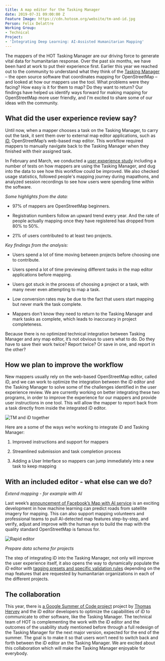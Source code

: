 ```yaml
---
title: A map editor for the Tasking Manager
date: 2019-07-31 09:00:00 Z
Feature Image: https://cdn.hotosm.org/website/tm-and-id.jpg
Person: Felix Delattre
Working Group:
- Technical
Project:
- 'Integrating Deep Learning: AI-Assisted Humanitarian Mapping'
---
```


The mappers of the HOT Tasking Manager are our driving force to generate vital data for humanitarian response. Over the past six months, we have been hard at work to put their experience first. Earlier this year we reached out to the community to understand what they think of the [Tasking Manager](https://tasks.hotosm.org) – the open source software that coordinates mapping for OpenStreetMap – and looked at how our mappers use the tool. What problems were they facing? How easy is it for them to map? Do they want to return? Our findings have helped us identify ways forward for making mapping for OpenStreetMap more user friendly, and I'm excited to share some of our ideas with the community.

## What did the user experience review say?

Until now, when a mapper chooses a task on the Tasking Manager, to carry out the task, it  sent them over to external map editor applications, such as [iD](http://ideditor.com/), OpenStreetMap’s web-based map editor. This workflow required mappers to manually navigate back to the Tasking Manager when they finished with their assigned task.

In February and March, we conducted a [user experience study](https://www.hotosm.org/updates/tasking-manager-design-discovery/) including a number of tests on how mappers are using the Tasking Manager, and dug into the data to see how this workflow could be improved. We also checked usage statistics, followed people's mapping journey during mapathons, and analyzed session recordings to see how users were spending time within the software.

*Some highlights from the data:*

* 97% of mappers are OpenStreetMap beginners.

* Registration numbers follow an upward trend every year. And the rate of people actually mapping once they have registered has dropped from 80% to 50%.

* 21% of users contributed to at least two projects.

*Key findings from the analysis:*

* Users spend a lot of time moving between projects before choosing one to contribute.

* Users spend a lot of time previewing different tasks in the map editor applications before mapping.

* Users got stuck in the process of choosing a project or a task, with many never even attempting to map a task.

* Low conversion rates may be due to the fact that users start mapping but never mark the task complete.

* Mappers don't know they need to return to the Tasking Manager and mark tasks as complete, which leads to inaccuracy in project completeness.

Because there is no optimized technical integration between Tasking Manager and any map editor, it’s not obvious to users what to do. Do they have to save their work twice? Report twice? Or save in one, and report in the other?

## How we plan to improve the workflow

New mappers usually rely on the web-based OpenStreetMap editor, called iD, and we can work to optimize the integration between the iD editor and the Tasking Manager to solve some of the challenges identified in the user experience review. We are currently working on better integrating these two programs, in order to improve the experience for our mappers and provide user instructions in one tool. This will allow the mapper to report back from a task directly from inside the integrated iD editor.

![TM and iD together](https://cdn.hotosm.org/website/tm-and-id-2.jpg)

Here are a some of the ways we’re working to integrate iD and Tasking Manager:

1. Improved instructions and support for mappers

2. Streamlined submission and task completion process

3. Adding a User Interface so mappers can jump immediately into a new task to keep mapping

## With an included editor - what else can we do?

*Extend mapping - for example with AI*

Last week’s [announcement of Facebook’s Map with AI service](https://tech.fb.com/ai-is-supercharging-the-creation-of-maps-around-the-world/) is an exciting development in how machine learning can predict roads from satellite imagery for mapping. This can also support mapping volunteers and professional teams to pull AI-detected map features step-by-step, and verify, adjust and improve with the human eye to build the map with the quality standard OpenStreetMap is famous for.

![Rapid editor](https://cdn.hotosm.org/website/rapid-editor.jpg)

*Prepare data schema for projects*

The step of integrating iD into the Tasking Manager, not only will improve the user experience itself, it also opens the way to dynamically populate the iD editor with [tagging presets and specific validation rules](https://medium.com/radiant-solutions/maprules-custom-tagging-presets-and-validation-rules-for-openstreetmap-581f8fa6df3d) depending on the map features that are requested by humanitarian organizations in each of the different projects.

## The collaboration

This year, there is [a Google Summer of Code project](https://wiki.openstreetmap.org/wiki/Google_Summer_of_Code/2019/Project_ideas#iD_editor) project by [Thomas Hervey](https://thomas-hervey.github.io/) and the iD editor developers to optimize the capabilities of iD to communicate to other software, like the Tasking Manager. The technical team of HOT is complementing the work with the iD editor and the outcomes of the usability study mentioned before through a full redesign of the Tasking Manager for the next major version, expected for the end of the summer. The goal is to make it so that users won’t need to switch back and forth between the iD editor an the Tasking Manager. We are excited about this collaboration which will make the Tasking Manager enjoyable for everybody.